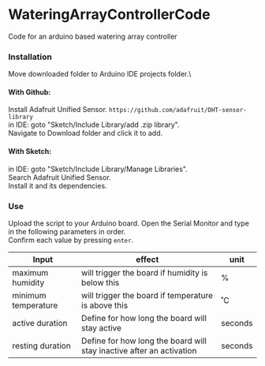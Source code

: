 # WateringArrayControllerCode
Code for an arduino based watering array controller

### Installation
Move downloaded folder to Arduino IDE projects folder.\
#### With Github:
Install Adafruit Unified Sensor. `https://github.com/adafruit/DHT-sensor-library`\
in IDE: goto "Sketch/Include Library/add .zip library".\
Navigate to Download folder and click it to add.
#### With Sketch:
in IDE: goto "Sketch/Include Library/Manage Libraries".\
Search Adafruit Unified Sensor.\
Install it and its dependencies.

### Use
Upload the script to your Arduino board.
Open the Serial Monitor and type in the following parameters in order.\
Confirm each value by pressing `enter`.

Input | effect | unit
----- | ------ | ----
maximum humidity | will trigger the board if humidity is below this | %
minimum temperature | will trigger the board if temperature is above this | ˚C
active duration | Define for how long the board will stay active | seconds
resting duration | Define for how long the board will stay inactive after an activation | seconds
